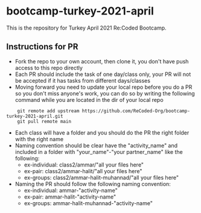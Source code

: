 # bootcamp-turkey-2021-april
This is the repository for Turkey April 2021 Re:Coded Bootcamp.

## Instructions for PR
* Fork the repo to your own account, then clone it, you don't have push access to this repo directly
* Each PR should include the task of one day/class only, your PR will not be accepted if it has tasks from different days/classes
* Moving forward you need to update your local repo before you do a PR so you don't miss anyone's work, you can do so by writing the following command while you are located in the dir of your local repo
```
    git remote add upstream https://github.com/ReCoded-Org/bootcamp-turkey-2021-april.git
    git pull remote main
```
* Each class will have a folder and you should do the PR the right folder with the right name
* Naming convention should be clear have the "activity_name" and included in a folder with "your_name"-"your partner_name" like the following:
  * ex-individual: class2/ammar/"all your files here"
  * ex-pair: class2/ammar-halit/"all your files here"
  * ex-groups: class2/ammar-halit-muhannad/"all your files here"
* Naming the PR should follow the following naming convention:
  * ex-individual: ammar-"activity-name"
  * ex-pair: ammar-halit-"activity-name"
  * ex-groups: ammar-halit-muhannad-"activity-name"
